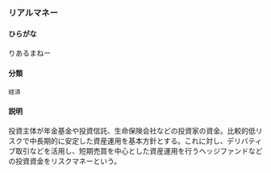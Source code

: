 <div style="display:none;">

## [あ行](securities-terms?id=あ行)
## [か行](securities-terms?id=か行)
## [さ行](securities-terms?id=さ行)
## [た行](securities-terms?id=た行)
## [な行](securities-terms?id=な行)
## [は行](securities-terms?id=は行)
## [ま行](securities-terms?id=ま行)
## [や行](securities-terms?id=や行)
## [ら行](securities-terms?id=ら行)

</div>

### リアルマネー

#### ひらがな

りあるまねー

#### 分類

`経済`

#### 説明

投資主体が年金基金や投資信託、生命保険会社などの投資家の資金。比較的低リスクで中長期的に安定した資産運用を基本方針とする。これに対し、デリバティブ取引などを活用し、短期売買を中心とした資産運用を行うヘッジファンドなどの投資資金をリスクマネーという。

<div style="display:none;">

## [わ行](securities-terms?id=わ行)
## [英数字・記号](securities-terms?id=英数字・記号)

</div>

